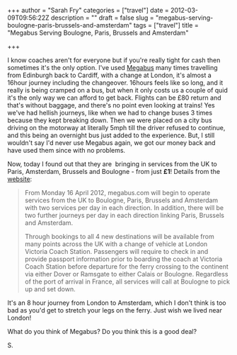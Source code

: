 +++
author = "Sarah Fry"
categories = ["travel"]
date = 2012-03-09T09:56:22Z
description = ""
draft = false
slug = "megabus-serving-boulogne-paris-brussels-and-amsterdam"
tags = ["travel"]
title = "Megabus Serving Boulogne, Paris, Brussels and Amsterdam"

+++


I know coaches aren't for everyone but if you're really tight for cash then sometimes it's the only option. I've used <a href="http://uk.megabus.com/default.aspx" target="_blank">Megabus</a> many times travelling from Edinburgh back to Cardiff, with a change at London, it's almost a 16hour journey including the changeover. 16hours feels like so long, and it really is being cramped on a bus, but when it only costs us a couple of quid it's the only way we can afford to get back. Flights can be £80 return and that's without baggage, and there's no point even looking at trains! Yes we've had hellish journeys, like when we had to change buses 3 times because they kept breaking down. Then we were placed on a city bus driving on the motorway at literally 5mph till the driver refused to continue, and this being an overnight bus just added to the experience. But, I still wouldn't say I'd never use Megabus again, we got our money back and have used them since with no problems.

Now, today I found out that they are  bringing in services from the UK to Paris, Amsterdam, Brussels and Boulogne - from just <strong>£1</strong>! Details from the <a href="http://uk.megabus.com/megabuscom.aspx" target="_blank">website</a>:
<blockquote>From Monday 16 April 2012, megabus.com will begin to operate services from the UK to Boulogne, Paris, Brussels and Amsterdam with two services per day in each direction.
In addition, there will be two further journeys per day in each direction linking Paris, Brussels and Amsterdam.

Through bookings to all 4 new destinations will be available from many points across the UK with a change of vehicle at London Victoria Coach Station. Passengers will require to check in and provide passport information prior to boarding the coach at Victoria Coach Station before departure for the ferry crossing to the continent via either Dover or Ramsgate to either Calais or Boulogne. Regardless of the port of arrival in France, all services will call at Boulogne to pick up and set down.</blockquote>
<p style="text-align: left;">It's an 8 hour journey from London to Amsterdam, which I don't think is too bad as you'd get to stretch your legs on the ferry. Just wish we lived near London!</p>
<p style="text-align: left;">What do you think of Megabus? Do you think this is a good deal?</p>
<p style="text-align: left;">S.</p>

